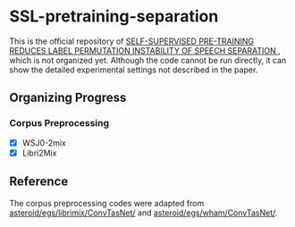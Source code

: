 # SSL-pretraining-separation
This is the official repository of [SELF-SUPERVISED PRE-TRAINING REDUCES LABEL PERMUTATION INSTABILITY OF SPEECH SEPARATION
](https://arxiv.org/pdf/2010.15366.pdf), which is not organized yet. Although the code cannot be run directly, it can show the detailed experimental settings not described in the paper.

## Organizing Progress
### Corpus Preprocessing
* [x] WSJ0-2mix
* [x] Libri2Mix

## Reference
The corpus preprocessing codes were adapted from [asteroid/egs/librimix/ConvTasNet/](https://github.com/asteroid-team/asteroid/tree/master/egs/librimix/ConvTasNet) and [asteroid/egs/wham/ConvTasNet/](https://github.com/asteroid-team/asteroid/tree/master/egs/wham/ConvTasNet).
